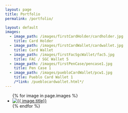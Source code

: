 ```yaml
---
layout: page
title: Portfolio
permalink: /portfolio/

layout: default
images:
  - image_path: /images/firstCardHolder/cardholder.jpg
    title: Card Holder
  - image_path: /images/firstCardWallet/cardwallet.jpg
    title: Card Wallet
  - image_path: /images/firstFacSgcWallet/fac5.jpg
    title: FAC / SGC Wallet 5
  - image_path: /images/firstPenCase/pencase1.jpg
    title: Pen Case 1
  - image_path: /images/puebloCardWallet/pcw1.jpg
    title: Pueblo Card Wallet 1
	/*link: /pueblocardwallet.html*/
---
```


<ul class="portfolio">
  {% for image in page.images %}
    <li>
      <a href="{{ image.link }}">
        <img src="{{ image.image_path }}" alt="{{ image.title}}"/>
      </a>
    </li>
  {% endfor %}
</ul>